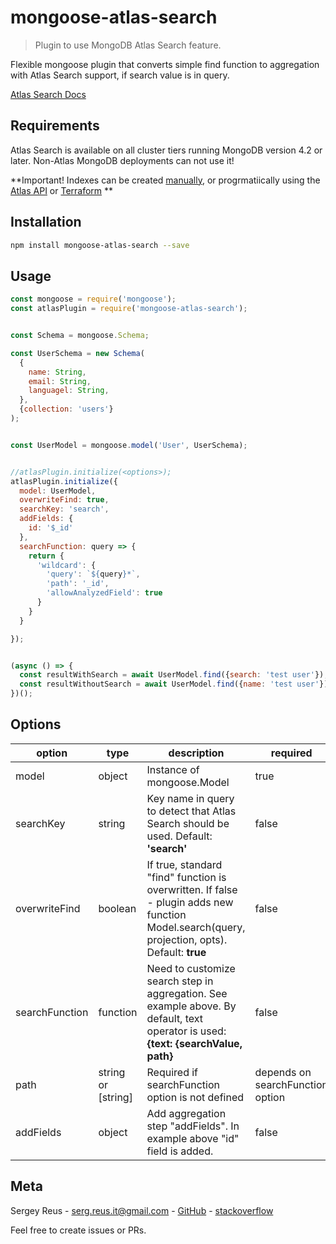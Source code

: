 # mongoose-atlas-search
> Plugin to use MongoDB Atlas Search feature.


Flexible mongoose plugin that converts simple find function to aggregation with Atlas Search support, if search value is in query.

[Atlas Search Docs](https://docs.atlas.mongodb.com/atlas-search/)


## Requirements


Atlas Search is available on all cluster tiers running MongoDB version 4.2 or later. Non-Atlas MongoDB deployments can not use it!

**Important! Indexes can be created [manually](https://docs.atlas.mongodb.com/reference/atlas-search/create-index/), or progrmatiically using the [Atlas API](https://www.mongodb.com/docs/atlas/reference/api/atlas-search/#std-label-atlas-search-api-ref) or [Terraform](https://registry.terraform.io/providers/mongodb/mongodbatlas/latest/docs/resources/search_index) **
## Installation


```sh
npm install mongoose-atlas-search --save
```

## Usage

```javascript
const mongoose = require('mongoose');
const atlasPlugin = require('mongoose-atlas-search');


const Schema = mongoose.Schema;

const UserSchema = new Schema(
  {
    name: String,
    email: String,
    languagel: String,
  },
  {collection: 'users'}
);


const UserModel = mongoose.model('User', UserSchema);


//atlasPlugin.initialize(<options>);
atlasPlugin.initialize({
  model: UserModel,
  overwriteFind: true,
  searchKey: 'search',
  addFields: {
    id: '$_id'
  },
  searchFunction: query => {
    return {
      'wildcard': {
        'query': `${query}*`,
        'path': '_id',
        'allowAnalyzedField': true
      }
    }
  }

});


(async () => {
  const resultWithSearch = await UserModel.find({search: 'test user'}); //aggregation is used
  const resultWithoutSearch = await UserModel.find({name: 'test user'}); //standard "find" is used
})();
```

## Options

| option | type | description | required |
| ------ | ---- | ----------- | -------- |
|model|object|Instance of mongoose.Model|true|
|searchKey|string|Key name in query to detect that Atlas Search should be used. Default: **'search'**|false|
|overwriteFind|boolean|If true, standard "find" function is overwritten. If false - plugin adds new function Model.search(query, projection, opts). Default: **true**| false|
|searchFunction|function|Need to customize search step in aggregation. See example above. By default, text operator is used: **{text: {searchValue, path}**|false|
|path|string or \[string\]| Required if searchFunction option is not defined|depends on searchFunction option|
|addFields|object|Add aggregation step "addFields". In example above "id" field is added.|false|


## Meta

Sergey Reus - serg.reus.it@gmail.com - [GitHub](https://github.com/rocknrolla777) - [stackoverflow](https://stackoverflow.com/users/13535158/sergey-reus)

Feel free to create issues or PRs.




